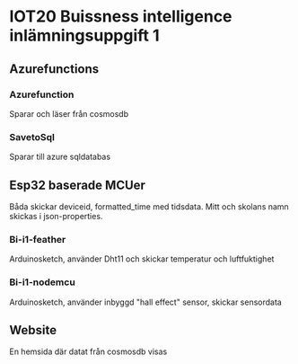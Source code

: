 # IOT20 Buissness intelligence inlämningsuppgift 1

## Azurefunctions
### Azurefunction
Sparar och läser från cosmosdb

### SavetoSql
Sparar till azure sqldatabas

## Esp32 baserade MCUer
Båda skickar deviceid, formatted_time med tidsdata. Mitt och skolans namn skickas i json-properties.

### Bi-i1-feather 
Arduinosketch, använder Dht11 och skickar temperatur och luftfuktighet

### Bi-i1-nodemcu
Arduinosketch, använder inbyggd "hall effect" sensor, skickar sensordata

## Website
En hemsida där datat från cosmosdb visas

